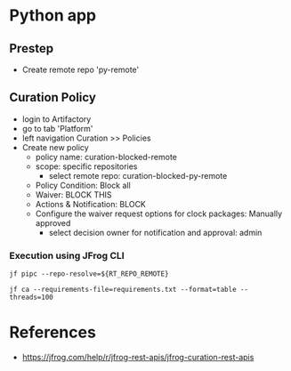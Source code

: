 # Python app

## Prestep
- Create remote repo 'py-remote'


## Curation Policy
- login to Artifactory
- go to tab 'Platform'
- left navigation Curation >> Policies 
- Create new policy 
    - policy name: curation-blocked-remote
    - scope: specific repositories
        - select remote repo: curation-blocked-py-remote
    - Policy Condition: Block all
    - Waiver: BLOCK THIS
    - Actions & Notification: BLOCK
    - Configure the waiver request options for clock packages: Manually approved
        - select decision owner for notification and approval: admin

### Execution using JFrog CLI
```
jf pipc --repo-resolve=${RT_REPO_REMOTE} 

jf ca --requirements-file=requirements.txt --format=table --threads=100
```


# References
- https://jfrog.com/help/r/jfrog-rest-apis/jfrog-curation-rest-apis